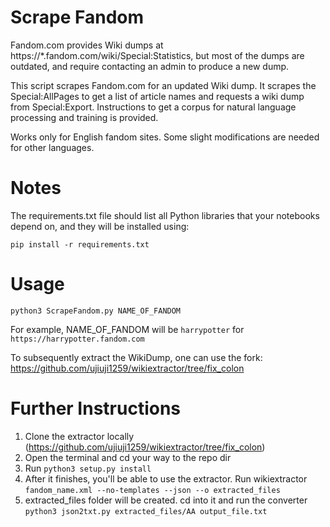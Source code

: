 # Scrape Fandom
Fandom.com provides Wiki dumps at https://*.fandom.com/wiki/Special:Statistics, but most of the dumps are outdated, and require contacting an admin to produce a new dump.

This script scrapes Fandom.com for an updated Wiki dump. It scrapes the Special:AllPages to get a list of article names and requests a wiki dump from Special:Export. Instructions to get a corpus for natural language processing and training is provided.

Works only for English fandom sites. Some slight modifications are needed for other languages.

# Notes
The requirements.txt file should list all Python libraries that your notebooks depend on, and they will be installed using:

`pip install -r requirements.txt`

# Usage
`python3 ScrapeFandom.py NAME_OF_FANDOM`

For example, NAME_OF_FANDOM will be `harrypotter` for `https://harrypotter.fandom.com`

To subsequently extract the WikiDump, one can use the fork: https://github.com/ujiuji1259/wikiextractor/tree/fix_colon

# Further Instructions
1. Clone the extractor locally (https://github.com/ujiuji1259/wikiextractor/tree/fix_colon)
2. Open the terminal and cd  your way to the repo dir
3. Run 
`python3 setup.py install`
4. After it finishes, you'll be able to use the extractor. Run wikiextractor 
`fandom_name.xml --no-templates --json --o extracted_files`
5. extracted_files folder will be created. cd into it and run the converter
`python3 json2txt.py extracted_files/AA output_file.txt`
